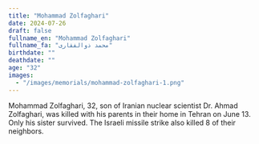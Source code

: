 ```yaml
---
title: "Mohammad Zolfaghari"
date: 2024-07-26
draft: false
fullname_en: "Mohammad Zolfaghari"
fullname_fa: "محمد ذوالفقاری"
birthdate: ""
deathdate: ""
age: "32"
images:
  - "/images/memorials/mohammad-zolfaghari-1.png"
---
```


Mohammad Zolfaghari, 32, son of Iranian nuclear scientist Dr. Ahmad Zolfaghari, was killed with his parents in their home in Tehran on June 13. Only his sister survived. The Israeli missile strike also killed 8 of their neighbors.